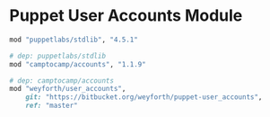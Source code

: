# Puppet User Accounts Module

```ruby
mod "puppetlabs/stdlib", "4.5.1"

# dep: puppetlabs/stdlib
mod "camptocamp/accounts", "1.1.9"

# dep: camptocamp/accounts
mod "weyforth/user_accounts",
	git: "https://bitbucket.org/weyforth/puppet-user_accounts",
	ref: "master"
```
